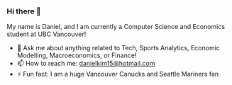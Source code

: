 ### Hi there 👋

My name is Daniel, and I am currently a Computer Science and Economics student at UBC Vancouver! 

- 💬 Ask me about anything related to Tech, Sports Analytics, Economic Modelling, Macroeconomics, or Finance! 
- 📫 How to reach me: danielkim15@hotmail.com
- ⚡ Fun fact: I am a huge Vancouver Canucks and Seattle Mariners fan
